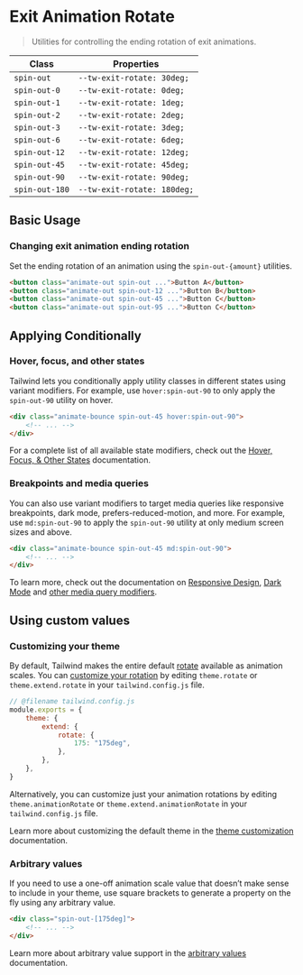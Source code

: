 # Exit Animation Rotate

> Utilities for controlling the ending rotation of exit animations.

| Class          | Properties                  |
| -------------- | --------------------------- |
| `spin-out`     | `--tw-exit-rotate: 30deg;`  |
| `spin-out-0`   | `--tw-exit-rotate: 0deg;`   |
| `spin-out-1`   | `--tw-exit-rotate: 1deg;`   |
| `spin-out-2`   | `--tw-exit-rotate: 2deg;`   |
| `spin-out-3`   | `--tw-exit-rotate: 3deg;`   |
| `spin-out-6`   | `--tw-exit-rotate: 6deg;`   |
| `spin-out-12`  | `--tw-exit-rotate: 12deg;`  |
| `spin-out-45`  | `--tw-exit-rotate: 45deg;`  |
| `spin-out-90`  | `--tw-exit-rotate: 90deg;`  |
| `spin-out-180` | `--tw-exit-rotate: 180deg;` |

## Basic Usage

### Changing exit animation ending rotation

Set the ending rotation of an animation using the `spin-out-{amount}` utilities.

```html
<button class="animate-out spin-out ...">Button A</button>
<button class="animate-out spin-out-12 ...">Button B</button>
<button class="animate-out spin-out-45 ...">Button C</button>
<button class="animate-out spin-out-95 ...">Button C</button>
```

## Applying Conditionally

### Hover, focus, and other states

Tailwind lets you conditionally apply utility classes in different states using variant modifiers. For example, use `hover:spin-out-90` to only apply the `spin-out-90` utility on hover.

```html
<div class="animate-bounce spin-out-45 hover:spin-out-90">
    <!-- ... -->
</div>
```

For a complete list of all available state modifiers, check out the [Hover, Focus, & Other States](https://tailwindcss.com/docs/hover-focus-and-other-states) documentation.

### Breakpoints and media queries

You can also use variant modifiers to target media queries like responsive breakpoints, dark mode, prefers-reduced-motion, and more. For example, use `md:spin-out-90` to apply the `spin-out-90` utility at only medium screen sizes and above.

```html
<div class="animate-bounce spin-out-45 md:spin-out-90">
    <!-- ... -->
</div>
```

To learn more, check out the documentation on [Responsive Design](https://tailwindcss.com/docs/responsive-design), [Dark Mode](https://tailwindcss.com/docs/dark-mode) and [other media query modifiers](https://tailwindcss.com/docs/hover-focus-and-other-states#media-queries).

## Using custom values

### Customizing your theme

By default, Tailwind makes the entire default [rotate](https://tailwindcss.com/docs/rotate) available as animation scales. You can [customize your rotation](https://tailwindcss.com/docs/theme) by editing `theme.rotate` or `theme.extend.rotate` in your `tailwind.config.js` file.

```js
// @filename tailwind.config.js
module.exports = {
    theme: {
        extend: {
            rotate: {
                175: "175deg",
            },
        },
    },
}
```

Alternatively, you can customize just your animation rotations by editing `theme.animationRotate` or `theme.extend.animationRotate` in your `tailwind.config.js` file.

Learn more about customizing the default theme in the [theme customization](https://tailwindcss.com/docs/theme#customizing-the-default-theme) documentation.

### Arbitrary values

If you need to use a one-off animation scale value that doesn’t make sense to include in your theme, use square brackets to generate a property on the fly using any arbitrary value.

```html
<div class="spin-out-[175deg]">
    <!-- ... -->
</div>
```

Learn more about arbitrary value support in the [arbitrary values](https://tailwindcss.com/docs/adding-custom-styles#using-arbitrary-values) documentation.
